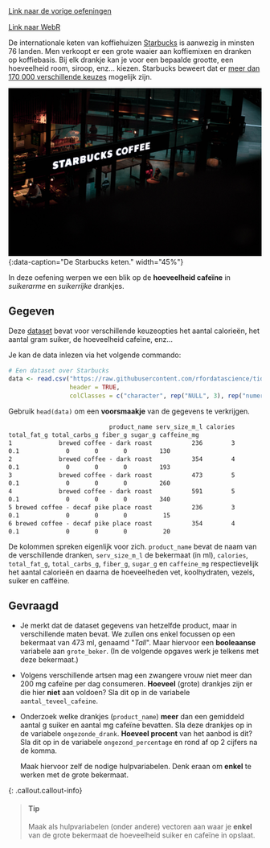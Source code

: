 <div class="text-end">
    <a class="btn btn-filled with-icon" href="https://dodona.be/nl/courses/2690" target="_blank"><i class="mdi mdi-backburger mdi-24" title="link"></i>Link naar de vorige oefeningen</a>
</div>

<div class="text-end" style="margin-top:15px">
    <a class="btn btn-filled with-icon" href="https://webr.r-wasm.org/latest/" target="_blank"><i class="mdi mdi-cloud-tags mdi-24" title="link"></i>Link naar WebR</a>
</div>

De internationale keten van koffiehuizen <a href="https://nl.wikipedia.org/wiki/Starbucks" target="_blank">Starbucks</a> is aanwezig in minsten 76 landen. Men verkoopt er een grote waaier aan koffiemixen en dranken op koffiebasis. Bij elk drankje kan je voor een bepaalde grootte, een hoeveelheid room, siroop, enz... kiezen. Starbucks beweert dat er <a href="file:///home/dieter/Downloads/Starbucks_Infographic-1.pdf" target="_blank">meer dan 170 000 verschillende keuzes</a> mogelijk zijn.

![De Starbucks keten](media/june-andrei-george.jpg "Foto door June Andrei George op Unsplash."){:data-caption="De Starbucks keten." width="45%"}

In deze oefening werpen we een blik op de **hoeveelheid cafeïne** in  *suikerarme* en *suikerrijke* drankjes.

## Gegeven

Deze <a href="https://github.com/rfordatascience/tidytuesday/blob/master/data/2021/2021-12-21/starbucks.csv" target="_blank">dataset</a> bevat voor verschillende keuzeopties het aantal calorieën, het aantal gram suiker, de hoeveelheid cafeïne, enz...

Je kan de data inlezen via het volgende commando:

```R
# Een dataset over Starbucks
data <- read.csv("https://raw.githubusercontent.com/rfordatascience/tidytuesday/master/data/2021/2021-12-21/starbucks.csv", 
                 header = TRUE,
                 colClasses = c("character", rep("NULL", 3), rep("numeric", 3), rep("NULL",4), rep("numeric", 4)))
```

Gebruik `head(data)` om een **voorsmaakje** van de gegevens te verkrijgen.
```
                            product_name serv_size_m_l calories total_fat_g total_carbs_g fiber_g sugar_g caffeine_mg
1             brewed coffee - dark roast           236        3         0.1             0       0       0         130
2             brewed coffee - dark roast           354        4         0.1             0       0       0         193
3             brewed coffee - dark roast           473        5         0.1             0       0       0         260
4             brewed coffee - dark roast           591        5         0.1             0       0       0         340
5 brewed coffee - decaf pike place roast           236        3         0.1             0       0       0          15
6 brewed coffee - decaf pike place roast           354        4         0.1             0       0       0          20
```

De kolommen spreken eigenlijk voor zich. `product_name` bevat de naam van de verschillende dranken, `serv_size_m_l` de bekermaat (in ml), `calories`, `total_fat_g`, `total_carbs_g`, `fiber_g`, `sugar_g` en `caffeine_mg` respectievelijk het aantal calorieën en daarna de hoeveelheden vet, koolhydraten, vezels, suiker en caffëine.

## Gevraagd

- Je merkt dat de dataset gegevens van hetzelfde product, maar in verschillende maten bevat. We zullen ons enkel focussen op een bekermaat van 473 ml, genaamd "*Tall*". Maar hiervoor een **booleaanse** variabele aan `grote_beker`. (In de volgende opgaves werk je telkens met deze bekermaat.)

- Volgens verschillende artsen mag een zwangere vrouw niet meer dan 200 mg cafeïne per dag consumeren. **Hoeveel** (grote) drankjes zijn er die hier **niet** aan voldoen? Sla dit op in de variabele `aantal_teveel_cafeine`.

- Onderzoek welke drankjes (`product_name`) **meer** dan een gemiddeld aantal g suiker en aantal mg cafeïne bevatten. Sla deze drankjes op in de variabele `ongezonde_drank`. **Hoeveel procent** van het aanbod is dit? Sla dit op in de variabele `ongezond_percentage` en rond af op 2 cijfers na de komma.

  Maak hiervoor zelf de nodige hulpvariabelen. Denk eraan om **enkel** te werken met de grote bekermaat.

{: .callout.callout-info}
>#### Tip
> Maak als hulpvariabelen (onder andere) vectoren aan waar je **enkel** van de grote bekermaat de hoeveelheid suiker en cafeïne in opslaat.